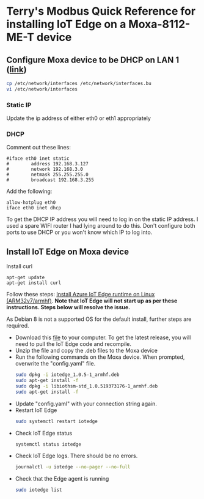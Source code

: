 # Terry's Modbus Quick Reference for installing IoT Edge on a Moxa-8112-ME-T device

## Configure Moxa device to be DHCP on LAN 1 ([link](https://wiki.debian.org/NetworkConfiguration#Using_DHCP_to_automatically_configure_the_interface))

```bash
cp /etc/network/interfaces /etc/network/interfaces.bu
vi /etc/network/interfaces
```
### Static IP

Update the ip address of either eth0 or eth1 appropriately

### DHCP 

Comment out these lines:

```
#iface eth0 inet static
#        address 192.168.3.127
#        network 192.168.3.0
#        netmask 255.255.255.0
#        broadcast 192.168.3.255
```

Add the following:
```
allow-hotplug eth0
iface eth0 inet dhcp
```

To get the DHCP IP address you will need to log in on the static IP address. I used a spare WIFI router I had lying around to do this.  Don't configure both ports to use DHCP or you won't know which IP to log into.

## Install IoT Edge on Moxa device

Install curl
```
apt-get update
apt-get install curl
```

Follow these steps: [Install Azure IoT Edge runtime on Linux (ARM32v7/armhf)](https://docs.microsoft.com/en-us/azure/iot-edge/how-to-install-iot-edge-linux-arm).  <b>Note that IoT Edge will not start up as per these instructions.  Steps below will resolve the issue.</b>

As Debian 8 is not a supported OS for the default install, further steps are required.

* Download this [file](/Devices/Moxa/iotedged-debian8-arm32v7.zip) to your computer.  To get the latest release, you will need to pull the IoT Edge code and recompile.
* Unzip the file and copy the .deb files to the Moxa device
* Run the following commands on the Moxa device.  When prompted, overwrite the "config.yaml" file.
  ```bash
  sudo dpkg -i iotedge_1.0.5-1_armhf.deb
  sudo apt-get install -f
  sudo dpkg -i libiothsm-std_1.0.519373176-1_armhf.deb
  sudo apt-get install -f
  ```
* Update "config.yaml" with your connection string again.
* Restart IoT Edge
  ```bash
  sudo systemctl restart iotedge
  ```
* Check IoT Edge status
  ```bash
  systemctl status iotedge
  ```
* Check IoT Edge logs.  There should be no errors.
  ```bash
  journalctl -u iotedge --no-pager --no-full
  ```
* Check that the Edge agent is running
  ```bash
  sudo iotedge list
  ```
